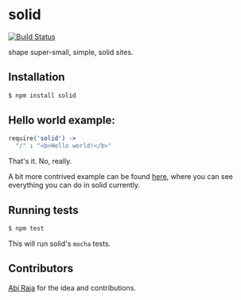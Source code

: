 # solid

[![Build Status](https://secure.travis-ci.org/sarenji/solid.png)](http://travis-ci.org/sarenji/solid)

shape super-small, simple, solid sites.

## Installation

```bash
$ npm install solid
```

## Hello world example:

```coffeescript
require('solid') ->
  "/" : "<b>Hello world!</b>"
```

That's it. No, really.

A bit more contrived example can be found [here](https://github.com/sarenji/solid/blob/master/examples/hello_world.coffee), where you can see everything you can do in solid currently.

## Running tests

```bash
$ npm test
```

This will run solid's `mocha` tests.

## Contributors

[Abi Raja](https://github.com/abi) for the idea and contributions.
